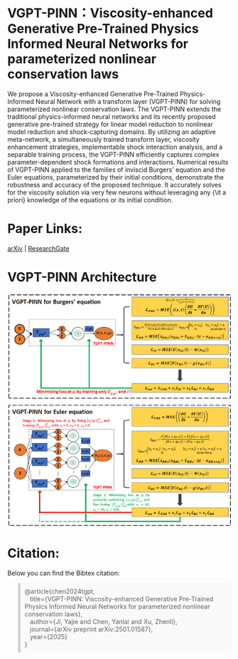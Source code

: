 # VGPT-PINN：Viscosity-enhanced Generative Pre-Trained Physics Informed Neural Networks for parameterized nonlinear conservation laws
We propose a Viscosity-enhanced Generative Pre-Trained Physics-Informed Neural Network with a transform layer (VGPT-PINN) for solving parameterized nonlinear conservation laws. The VGPT-PINN extends the traditional physics-informed neural networks and its recently proposed generative pre-trained strategy for linear model reduction to nonlinear model reduction and shock-capturing domains. By utilizing an adaptive meta-network, a simultaneously trained transform layer, viscosity enhancement strategies, implementable shock interaction analysis, and a separable training process, the VGPT-PINN efficiently captures complex parameter-dependent shock formations and interactions.  Numerical results of VGPT-PINN applied to the families of inviscid Burgers' equation and the Euler equations, parameterized by their initial conditions, demonstrate the robustness and accuracy of the proposed technique. It accurately solves for the viscosity solution via very few neurons without leveraging any {\it a priori} knowledge of the equations or its initial condition. 

# Paper Links:
[arXiv](http://arxiv.org/abs/2501.01587) | [ResearchGate](https://www.researchgate.net/publication/387745006_VGPT-PINN_Viscosity-enhanced_Generative_PreTrained_Physics_Informed_Neural_Networks_for_parameterized_nonlinear_conservation_laws)

# VGPT-PINN Architecture
![image](https://github.com/DuktigYajie/VGPT-PINN/blob/main/VGPT-PINN%20Schematic.png)

# Citation:
Below you can find the Bibtex citation:

<blockquote style="border-left: 5px solid #ccc; background-color: #f9f9f9; padding: 10px;">
@article{chen2024tgpt,<br>
&nbsp;&nbsp;&nbsp;title={VGPT-PINN: Viscosity-enhanced Generative Pre-Trained Physics Informed Neural Networks for parameterized nonlinear conservation laws},<br>
&nbsp;&nbsp;&nbsp;author={Ji, Yajie and Chen, Yanlai and Xu, Zhenli},<br>
&nbsp;&nbsp;&nbsp;journal={arXiv preprint arXiv:2501.01587},<br>
&nbsp;&nbsp;&nbsp;year={2025}<br>
}
</blockquote>
